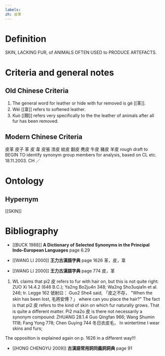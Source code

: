 ```yaml
---
labels: 
zh: 皮革
---
```


# Definition
SKIN, LACKING FUR, of ANIMALS OFTEN USED to PRODUCE ARTEFACTS.
# Criteria and general notes
## Old Chinese Criteria
1. The general word for leather or hide with fur removed is gé [[革]].
2. Wéi [[韋]] refers to softened leather.
3. Kuò [[鞹]] refers very specifically to the the leather of animals after all fur has been removed.
## Modern Chinese Criteria
皮革
皮子
革
皮
韋
皮張
漆皮
紋皮
翻皮
麂皮
牛皮
豬皮
羊皮
rough draft to BEGIN TO identify synonym group members for analysis, based on CL etc. 18.11.2003. CH ／
# Ontology

## Hypernym
[[SKIN]]
# Bibliography
- [[BUCK 1988]]
**A Dictionary of Selected Synonyms in the Principal Indo-European Languages** page 6.29

- [[WANG LI 2000]]
**王力古漢語字典** page 1626
革，皮，韋
- [[WANG LI 2000]]
**王力古漢語字典** page 774
皮，革
1. WL claims that pi2 皮 refers to fur with hair on, but this is not quite right:
ZUO Xi 14.4.2  (646 B.C.); Ya2ng Bo2ju4n 348;  Wa2ng Sho3uqia1n et al. 246;  tr. Legge 162
虢射曰： Guo2 She4 said,
「皮之不存， "When the skin has been lost,
毛將安傅？」 where can you place the hair?"
The fact is that pi2 皮 refers to the kind of skin on which fur naturally grows.  That is quite a different matter.  Pi2 ma2o 皮 is there not necessarily a synonym compound:
ZHUANG 28.1.4 Guo Qingfan 966; Wang Shumin 1118; Fang Yong 778; Chen Guying 744
冬日衣皮毛， In wintertime I wear skins and furs; 

The opposition is explained again on p. 1626 in a different way!!!
- [[HONG CHENGYU 2009]]
**古漢語常用詞同義詞詞典** page 91
